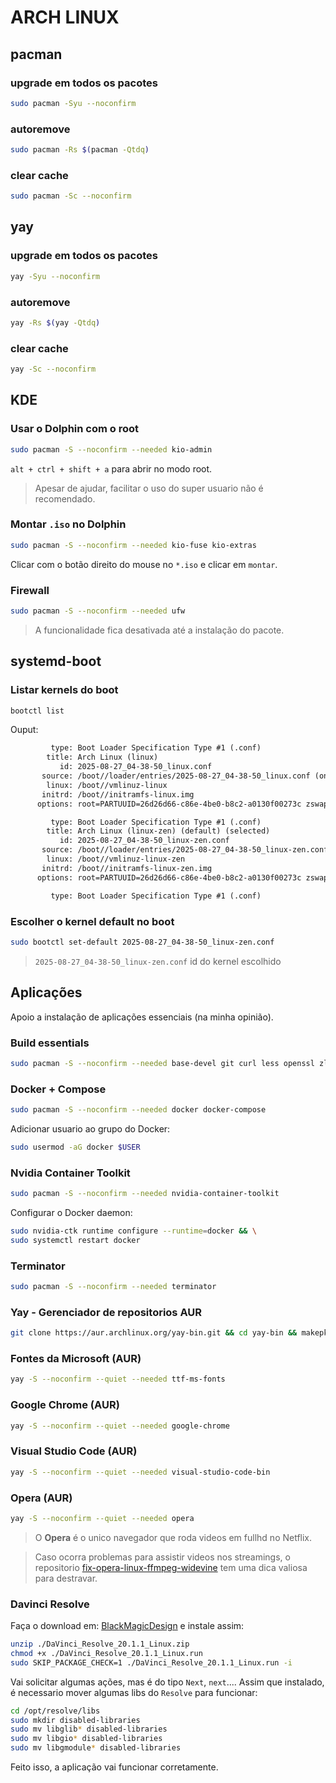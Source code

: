 # ARCH LINUX

## pacman

### upgrade em todos os pacotes
```sh
sudo pacman -Syu --noconfirm
```

### autoremove
```sh
sudo pacman -Rs $(pacman -Qtdq) 
```

### clear cache
```sh
sudo pacman -Sc --noconfirm
```

## yay

### upgrade em todos os pacotes
```sh
yay -Syu --noconfirm
```

### autoremove
```sh
yay -Rs $(yay -Qtdq) 
```

### clear cache
```sh
yay -Sc --noconfirm
```

## KDE

### Usar o Dolphin com o root
```sh
sudo pacman -S --noconfirm --needed kio-admin 
```
`alt + ctrl + shift + a` para abrir no modo root.
> Apesar de ajudar, facilitar o uso do super usuario não é recomendado.

### Montar `.iso` no Dolphin
```sh
sudo pacman -S --noconfirm --needed kio-fuse kio-extras
```
Clicar com o botão direito do mouse no `*.iso` e clicar em `montar`.

### Firewall
```sh
sudo pacman -S --noconfirm --needed ufw 
```
> A funcionalidade fica desativada até a instalação do pacote. 

## systemd-boot

### Listar kernels do boot
```sh
bootctl list 
```
Ouput:
```txt
         type: Boot Loader Specification Type #1 (.conf)
        title: Arch Linux (linux)
           id: 2025-08-27_04-38-50_linux.conf
       source: /boot//loader/entries/2025-08-27_04-38-50_linux.conf (on the EFI>
        linux: /boot//vmlinuz-linux
       initrd: /boot//initramfs-linux.img
      options: root=PARTUUID=26d26d66-c86e-4be0-b8c2-a0130f00273c zswap.enabled>

         type: Boot Loader Specification Type #1 (.conf)
        title: Arch Linux (linux-zen) (default) (selected)
           id: 2025-08-27_04-38-50_linux-zen.conf
       source: /boot//loader/entries/2025-08-27_04-38-50_linux-zen.conf (on the>
        linux: /boot//vmlinuz-linux-zen
       initrd: /boot//initramfs-linux-zen.img
      options: root=PARTUUID=26d26d66-c86e-4be0-b8c2-a0130f00273c zswap.enabled>

         type: Boot Loader Specification Type #1 (.conf)
```

### Escolher o kernel default no boot
```sh
sudo bootctl set-default 2025-08-27_04-38-50_linux-zen.conf
```
> `2025-08-27_04-38-50_linux-zen.conf` id do kernel escolhido

## Aplicações
Apoio a instalação de aplicações essenciais (na minha opinião).

### Build essentials
```sh
sudo pacman -S --noconfirm --needed base-devel git curl less openssl zlib xz tk zstd
```

### Docker + Compose
```sh
sudo pacman -S --noconfirm --needed docker docker-compose
```
Adicionar usuario ao grupo do Docker:
```sh
sudo usermod -aG docker $USER
```

### Nvidia Container Toolkit
```sh
sudo pacman -S --noconfirm --needed nvidia-container-toolkit
```
Configurar o Docker daemon:
```sh
sudo nvidia-ctk runtime configure --runtime=docker && \
sudo systemctl restart docker
```

### Terminator
```sh
sudo pacman -S --noconfirm --needed terminator
```

### Yay - Gerenciador de repositorios AUR
```sh
git clone https://aur.archlinux.org/yay-bin.git && cd yay-bin && makepkg -si
```

### Fontes da Microsoft (AUR)
```sh
yay -S --noconfirm --quiet --needed ttf-ms-fonts
```

### Google Chrome (AUR)
```sh
yay -S --noconfirm --quiet --needed google-chrome
```

### Visual Studio Code (AUR)
```sh
yay -S --noconfirm --quiet --needed visual-studio-code-bin
```

### Opera (AUR)
```sh
yay -S --noconfirm --quiet --needed opera
```
> O **Opera** é o unico navegador que roda videos em fullhd no Netflix.  

> Caso ocorra problemas para assistir videos nos streamings, o repositorio [fix-opera-linux-ffmpeg-widevine](https://github.com/Ld-Hagen/fix-opera-linux-ffmpeg-widevine) tem uma dica valiosa para destravar.

### Davinci Resolve
Faça o download em: [BlackMagicDesign](https://www.blackmagicdesign.com/br/products/davinciresolve) e instale assim:
```sh
unzip ./DaVinci_Resolve_20.1.1_Linux.zip
chmod +x ./DaVinci_Resolve_20.1.1_Linux.run
sudo SKIP_PACKAGE_CHECK=1 ./DaVinci_Resolve_20.1.1_Linux.run -i
```

Vai solicitar algumas ações, mas é do tipo `Next`, `next`....
Assim que instalado, é necessario mover algumas libs do `Resolve` para funcionar:
```sh
cd /opt/resolve/libs
sudo mkdir disabled-libraries
sudo mv libglib* disabled-libraries
sudo mv libgio* disabled-libraries
sudo mv libgmodule* disabled-libraries
```

Feito isso, a aplicação vai funcionar corretamente.